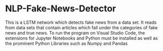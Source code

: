 # NLP-Fake-News-Detector
This is a LSTM network which detects fake news from a data set.
It reads from data sets that contain articles which fall under the categories of fake news and true news.
To run the program on Visual Studio Code, the extensions for Jupyter Notebooks and Python must be installed as well as the prominent Python Libraries such as Numpy and Pandas

